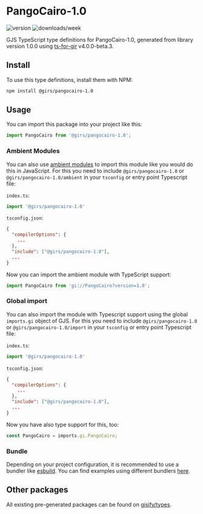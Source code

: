 
# PangoCairo-1.0

![version](https://img.shields.io/npm/v/@girs/pangocairo-1.0)
![downloads/week](https://img.shields.io/npm/dw/@girs/pangocairo-1.0)


GJS TypeScript type definitions for PangoCairo-1.0, generated from library version 1.0.0 using [ts-for-gir](https://github.com/gjsify/ts-for-gir) v4.0.0-beta.3.


## Install

To use this type definitions, install them with NPM:
```bash
npm install @girs/pangocairo-1.0
```

## Usage

You can import this package into your project like this:
```ts
import PangoCairo from '@girs/pangocairo-1.0';
```

### Ambient Modules

You can also use [ambient modules](https://github.com/gjsify/ts-for-gir/tree/main/packages/cli#ambient-modules) to import this module like you would do this in JavaScript.
For this you need to include `@girs/pangocairo-1.0` or `@girs/pangocairo-1.0/ambient` in your `tsconfig` or entry point Typescript file:

`index.ts`:
```ts
import '@girs/pangocairo-1.0'
```

`tsconfig.json`:
```json
{
  "compilerOptions": {
    ...
  },
  "include": ["@girs/pangocairo-1.0"],
  ...
}
```

Now you can import the ambient module with TypeScript support: 

```ts
import PangoCairo from 'gi://PangoCairo?version=1.0';
```

### Global import

You can also import the module with Typescript support using the global `imports.gi` object of GJS.
For this you need to include `@girs/pangocairo-1.0` or `@girs/pangocairo-1.0/import` in your `tsconfig` or entry point Typescript file:

`index.ts`:
```ts
import '@girs/pangocairo-1.0'
```

`tsconfig.json`:
```json
{
  "compilerOptions": {
    ...
  },
  "include": ["@girs/pangocairo-1.0"],
  ...
}
```

Now you have also type support for this, too:

```ts
const PangoCairo = imports.gi.PangoCairo;
```

### Bundle

Depending on your project configuration, it is recommended to use a bundler like [esbuild](https://esbuild.github.io/). You can find examples using different bundlers [here](https://github.com/gjsify/ts-for-gir/tree/main/examples).

## Other packages

All existing pre-generated packages can be found on [gjsify/types](https://github.com/gjsify/types).

